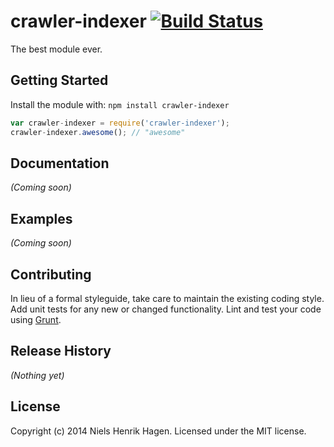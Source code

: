 # crawler-indexer [![Build Status](https://secure.travis-ci.org/nhhagen/crawler-indexer.png?branch=master)](http://travis-ci.org/nhhagen/crawler-indexer)

The best module ever.

## Getting Started
Install the module with: `npm install crawler-indexer`

```javascript
var crawler-indexer = require('crawler-indexer');
crawler-indexer.awesome(); // "awesome"
```

## Documentation
_(Coming soon)_

## Examples
_(Coming soon)_

## Contributing
In lieu of a formal styleguide, take care to maintain the existing coding style. Add unit tests for any new or changed functionality. Lint and test your code using [Grunt](http://gruntjs.com/).

## Release History
_(Nothing yet)_

## License
Copyright (c) 2014 Niels Henrik Hagen. Licensed under the MIT license.
